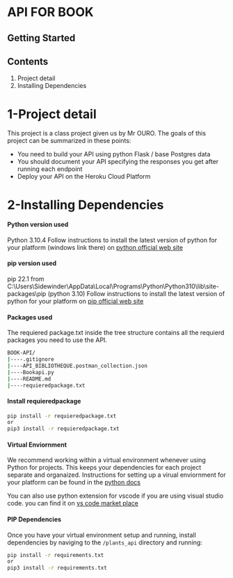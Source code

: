 # API FOR BOOK
## Getting Started
## Contents

1. Project detail
2. Installing Dependencies

# 1-Project detail
This project is a class project given us by Mr OURO. The goals of this project can be summarized in these points:
- You need to build your API using python Flask / base
Postgres data
- You should document your API specifying the responses you
get after running each endpoint
- Deploy your API on the Heroku Cloud Platform

# 2-Installing Dependencies

#### Python version used
Python 3.10.4
Follow instructions to install the latest version of python for your platform (windows link there) on [python official web site](https://www.python.org/downloads/)
#### pip version used
pip 22.1 from C:\Users\Sidewinder\AppData\Local\Programs\Python\Python310\lib\site-packages\pip (python 3.10)
Follow instructions to install the latest version of python for your platform on [pip official web site](https://pip.pypa.io/en/stable/cli/pip_download/)
#### Packages used
The requiered package.txt inside the tree structure contains all the requierd packages you need to use the API.


```bash
BOOK-API/
|----.gitignore
|----API_BIBLIOTHEQUE.postman_collection.json
|----Bookapi.py
|----README.md
|----requieredpackage.txt 
```

#### Install requieredpackage

```bash
pip install -r requieredpackage.txt 
or
pip3 install -r requieredpackage.txt 
```
#### Virtual Enviornment

We recommend working within a virtual environment whenever using Python for projects. This keeps your dependencies for each project separate and organaized. Instructions for setting up a virual enviornment for your platform can be found in the [python docs](https://packaging.python.org/guides/installing-using-pip-and-virtual-environments/)

You can also use python extension for vscode if you are using visual studio code. you can find it on [vs code market place](https://marketplace.visualstudio.com/items?itemName=ms-python.python ) 

#### PIP Dependencies

Once you have your virtual environment setup and running, install dependencies by naviging to the `/plants_api` directory and running:

```bash
pip install -r requirements.txt
or
pip3 install -r requirements.txt
```